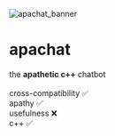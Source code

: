 ![apachat_banner](https://github.com/user-attachments/assets/1cedc737-83b9-4d7f-9ea1-5f654220ea99)
# apachat
the **apathetic c++** chatbot\
<br>
cross-compatibility ✅\
apathy ✅\
usefulness ❌\
c++ ✅
